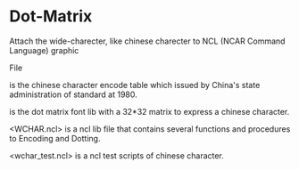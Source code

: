 # Dot-Matrix
Attach the wide-charecter, like chinese charecter to NCL (NCAR Command Language) graphic

File 

<GB2312> is the chinese character encode table which issued by China's state administration of standard at 1980.

<HZK32> is the dot matrix font lib with a 32*32 matrix to express a chinese character.

<WCHAR.ncl> is a ncl lib file that contains several functions and procedures to Encoding and Dotting.

<wchar_test.ncl> is a ncl test scripts of chinese character.
